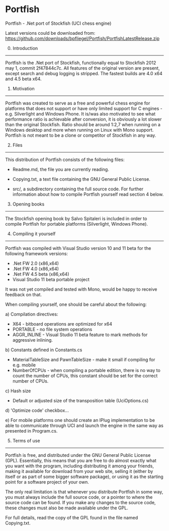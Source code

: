 Portfish
========

Portfish - .Net port of Stockfish (UCI chess engine)

Latest versions could be downloaded from: https://github.com/downloads/bpfliegel/Portfish/PortfishLatestRelease.zip

0. Introduction
---------------

Portfish is the .Net port of Stockfish, functionally equal to Stockfish 2012 may 1, commit 2f47844c7c.
All features of the original version are present, except search and debug logging is stripped.
The fastest builds are 4.0 x64 and 4.5 beta x64.


1. Motivation
---------------

Portfish was created to serve as a free and powerful chess engine for platforms that does not support
or have only limited support for C engines - e.g. Silverlight and Windows Phone.
It is/was also motivated to see what performance ratio is achievable after conversion, it is obviously
a lot slower than the original Stockfish. Ratio should be around 1:2,7 when running on a Windows desktop
and more when running on Linux with Mono support.
Portfish is not meant to be a clone or competitor of Stockfish in any way.


2. Files
--------

This distribution of Portfish consists of the following files:

  * Readme.md, the file you are currently reading.

  * Copying.txt, a text file containing the GNU General Public
    License.

  * src/, a subdirectory containing the full source code.
    For further information about how to compile Portfish yourself
    read section 4 below.


3. Opening books
----------------

The Stockfish opening book by Salvo Spitaleri is included in order to compile
Portfish for portable platforms (Silverlight, Windows Phone).


4. Compiling it yourself
------------------------

Portfish was compiled with Visual Studio version 10 and 11 beta for the following framework versions:
- .Net FW 2.0 (x86,x64)
- .Net FW 4.0 (x86,x64)
- .Net FW 4.5 beta (x86,x64)
- Visual Studio 11 beta portable project

It was not yet compiled and tested with Mono, would be happy to receive feedback on that.

When compiling yourself, one should be careful about the following:

a) Compilation directives:
- X64 - bitboard operations are optimized for x64
- PORTABLE - no file system operations
- AGGR_INLINE - Visual Studio 11 beta feature to mark methods for aggressive inlining.

b) Constants defined in Constants.cs
- MaterialTableSize and PawnTableSize - make it small if compiling for e.g. mobile
- NumberOfCPUs - when compiling a portable edition, there is no way to count the number of CPUs,
this constant should be set for the correct number of CPUs.

c) Hash size
- Default or adjusted size of the transposition table (UciOptions.cs)

d) 'Optimize code' checkbox...

e) For mobile platforms one should create an IPlug implementation to be able
to communicate through UCI and launch the engine in the same way as presented
in Program.cs.


5. Terms of use
---------------

Portfish is free, and distributed under the GNU General Public License
(GPL). Essentially, this means that you are free to do almost exactly
what you want with the program, including distributing it among your
friends, making it available for download from your web site, selling
it (either by itself or as part of some bigger software package), or
using it as the starting point for a software project of your own.

The only real limitation is that whenever you distribute Portfish in
some way, you must always include the full source code, or a pointer
to where the source code can be found. If you make any changes to the
source code, these changes must also be made available under the GPL.

For full details, read the copy of the GPL found in the file named
Copying.txt.